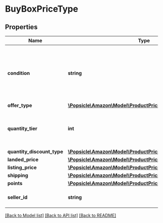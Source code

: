# BuyBoxPriceType

## Properties
Name | Type | Description | Notes
------------ | ------------- | ------------- | -------------
**condition** | **string** | Indicates the condition of the item. For example: New, Used, Collectible, Refurbished, or Club. | 
**offer_type** | [**\Popsicle\Amazon\Model\ProductPricing\OfferCustomerType**](OfferCustomerType.md) |  | [optional] 
**quantity_tier** | **int** | Indicates at what quantity this price becomes active. | [optional] 
**quantity_discount_type** | [**\Popsicle\Amazon\Model\ProductPricing\QuantityDiscountType**](QuantityDiscountType.md) |  | [optional] 
**landed_price** | [**\Popsicle\Amazon\Model\ProductPricing\MoneyType**](MoneyType.md) |  | 
**listing_price** | [**\Popsicle\Amazon\Model\ProductPricing\MoneyType**](MoneyType.md) |  | 
**shipping** | [**\Popsicle\Amazon\Model\ProductPricing\MoneyType**](MoneyType.md) |  | 
**points** | [**\Popsicle\Amazon\Model\ProductPricing\Points**](Points.md) |  | [optional] 
**seller_id** | **string** | The seller identifier for the offer. | [optional] 

[[Back to Model list]](../../README.md#documentation-for-models) [[Back to API list]](../../README.md#documentation-for-api-endpoints) [[Back to README]](../../README.md)

